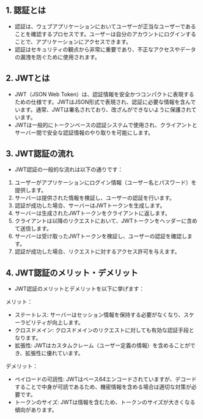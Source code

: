 
## 1. 認証とは
- 認証は、ウェブアプリケーションにおいてユーザーが正当なユーザーであることを確認するプロセスです。ユーザーは自分のアカウントにログインすることで、アプリケーションにアクセスできます。
- 認証はセキュリティの観点から非常に重要であり、不正なアクセスやデータの漏洩を防ぐために使用されます。

## 2. JWTとは
- JWT（JSON Web Token）は、認証情報を安全かつコンパクトに表現するための仕様です。JWTはJSON形式で表現され、認証に必要な情報を含んでいます。通常、JWTは署名されており、改ざんができないように保護されています。
- JWTは一般的にトークンベースの認証システムで使用され、クライアントとサーバー間で安全な認証情報のやり取りを可能にします。

## 3. JWT認証の流れ
- JWT認証の一般的な流れは以下の通りです：

1. ユーザーがアプリケーションにログイン情報（ユーザー名とパスワード）を提供します。
2. サーバーは提供された情報を検証し、ユーザーの認証を行います。
3. 認証が成功した場合、サーバーはJWTトークンを生成します。
4. サーバーは生成されたJWTトークンをクライアントに返します。
5. クライアントは以降のリクエストにおいて、JWTトークンをヘッダーに含めて送信します。
6. サーバーは受け取ったJWTトークンを検証し、ユーザーの認証を確認します。
7. 認証が成功した場合、リクエストに対するアクセス許可を与えます。

## 4. JWT認証のメリット・デメリット
- JWT認証のメリットとデメリットを以下に挙げます：

メリット：
- ステートレス: サーバーはセッション情報を保持する必要がなくなり、スケーラビリティが向上します。
- クロスドメイン: クロスドメインのリクエストに対しても有効な認証手段となります。
- 拡張性: JWTはカスタムクレーム（ユーザー定義の情報）を含めることができ、拡張性に優れています。

デメリット：
- ペイロードの可読性: JWTはベース64エンコードされていますが、デコードすることで中身が可読であるため、機密情報を含める場合は適切な対策が必要です。
- トークンのサイズ: JWTは情報を含むため、トークンのサイズが大きくなる傾向があります。
